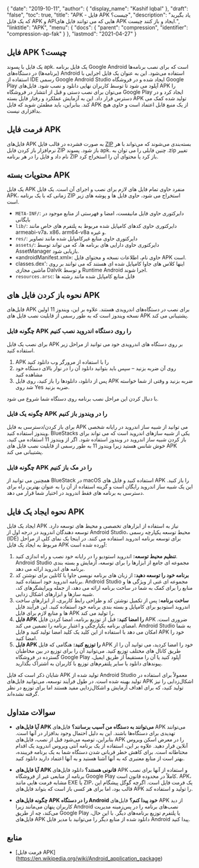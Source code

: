 {
  "date": "2019-10-11",
  "author": {
    "display_name": "Kashif Iqbal"
},
  "draft": "false",
  "toc": true,
  "title": "APK - فایل APK چیست؟",
  "description": "یاد بگیرید که یک فایل APK و APIهایی که می توانند فایل های APK ایجاد و باز کنند چیست.",
  "linktitle": "APK",
  "menu": {
    "docs": {
      "parent": "compression",
      "identifier": "compression-ap-fak"
}
},
  "lastmod": "2021-04-27"
}

## فایل APK چیست؟

یک فایل با پسوند apk. یک فایل برنامه Google Android است که برای نصب برنامه‌ها (برنامه‌ها) در دستگاه‌های Android استفاده می‌شود. این به عنوان یک فایل اجرایی با استفاده از IDE رسمی Google Android Studio ایجاد شده و در فروشگاه Google Play آپلود می شود تا توسط کاربران نهایی دانلود و نصب شود. فایل‌های APK را می‌توان برای نصب دستی و قبل از انتشار در فروشگاه Google Play ایجاد کرد و در دسترس قرار داد. این به آزمایش عملکرد و رفتار فایل بسته APK تولید شده کمک می کند. بنابراین، باید مطمئن شوید که فایل APK از یک منبع قابل اعتماد است و حاوی هیچ بدافزاری نیست.

## فرمت فایل APK

فایل‌های APK به صورت فشرده در قالب فایل [ZIP](/compression/zip/) بسته‌بندی می‌شوند که می‌تواند با هر نرم‌افزار باز کردن فایل ZIP باز شود. پسوند apk. چنین فایلی را می توان به .zip تغییر نام داد و فایل را در هر برنامه ZIP باز کرد یا محتوای آن را استخراج کرد.

## محتویات بسته APK

یک فایل APK منفرد حاوی تمام فایل های لازم برای نصب و اجرای آن است. یک فایل APK، زمانی که با یک برنامه ZIP استخراج می شود، حاوی فایل ها و پوشه های زیر است.

 * `META-INF/`: دایرکتوری حاوی فایل مانیفست، امضا و فهرستی از منابع موجود در بایگانی
 * `lib/`: دایرکتوری حاوی کدهای کامپایل شده مربوط به پلتفرم های خاص مانند armeabi-v7a، x86، arm64-v8a و غیره.
 * `res/`: دایرکتوری حاوی منابع غیرکامپایل شده مانند تصاویر
 * `assets/`: دایرکتوری حاوی دارایی های برنامه ها، که می تواند توسط AssetManager بازیابی شود.
 * «androidManifest.xml»: حاوی نام، اطلاعات نسخه و محتوای فایل APK است.
 * classes.dex': اینها کلاس های جاوا کامپایل شده ای هستند که می توانند بر روی ماشین مجازی Dalvik و توسط Runtime Android اجرا شوند.
 * `resources.arsc`: فایل منابع کامپایل شده مانند رشته ها

## نحوه باز کردن فایل های APK

فایل‌های APK برای نصب در دستگاه‌های اندرویدی هستند. علاوه بر این، ویندوز 11 اولین نسخه ویندوز است که به طور رسمی از قابلیت نصب فایل های APK پشتیبانی می کند.

### چگونه فایل APK را روی دستگاه اندروید نصب کنیم

برای نصب یک فایل APK بر روی دستگاه های اندرویدی خود می توانید از مراحل زیر استفاده کنید.

 1. APK را با استفاده از مرورگر وب دانلود کنید
 2. روی آن ضربه بزنید – سپس باید بتوانید دانلود آن را در نوار بالای دستگاه خود مشاهده کنید
 3. پس از دانلود، دانلودها را باز کنید، روی فایل APK ضربه بزنید و وقتی از شما خواسته شد روی Yes ضربه بزنید.

با دنبال کردن این مراحل نصب برنامه روی دستگاه شما شروع می شود.

### چگونه یک فایل APK را در ویندوز باز کنیم

برای باز کردن/دسترسی به فایل APK می توانید از شبیه ساز اندروید در رایانه شخصی ویندوز استفاده کنید. BlueStacks یکی از شبیه سازهای اندروید است که می تواند برای باز کردن شبیه ساز اندروید در ویندوز استفاده شود. اگر از ویندوز 11 استفاده می کنید، خوش شانس هستید زیرا ویندوز 11 به طور رسمی از قابلیت نصب فایل های APK پشتیبانی می کند.

### چگونه فایل APK را در مک باز کنیم

همچنین می توانید از BlueStack در macOS استفاده کنید و فایل های APK را باز کنید. این یک شبیه ساز اندروید رایگان است و گزینه استفاده از آن را به عنوان بهترین راه برای دسترسی به برنامه های فقط اندروید در اختیار شما قرار می دهد.

## نحوه ایجاد یک فایل APK

ایجاد یک فایل APK نیاز به استفاده از ابزارهای تخصصی و محیط های توسعه دارد. توسعه دهندگان اندروید در درجه اول از Android Studio، محیط توسعه یکپارچه رسمی (IDE) برای توسعه برنامه اندروید استفاده می کنند. در اینجا یک نمای کلی از مراحل مربوط به ایجاد یک فایل APK آورده شده است:

 1. **تنظیم محیط توسعه:** اندروید استودیو را در رایانه خود نصب و راه اندازی کنید. Android Studio مجموعه ای جامع از ابزارها را برای توسعه، آزمایش و بسته بندی برنامه های اندروید ارائه می دهد.
 1. **برنامه خود را توسعه دهید:** از زبان های برنامه نویسی جاوا یا کاتلین برای نوشتن کد برنامه اندروید خود استفاده کنید. Android Studio مجموعه ای غنی از ویژگی ها و منابع را برای کمک به شما در ساخت برنامه ارائه می دهد، از جمله ویرایشگرهای کد، شبیه سازها و ابزارهای اشکال زدایی.
 1. **ساخت برنامه:** پس از تکمیل نوشتن کد و طراحی رابط کاربری، از ابزارهای ساخت اندروید استودیو برای کامپایل و بسته بندی برنامه خود استفاده کنید. این فرآیند فایل ها و منابع لازم برای فایل APK را تولید می کند.
 1. **فایل APK را امضا کنید:** قبل از توزیع برنامه، امضا کردن فایل APK ضروری است. امضای برنامه یکپارچگی و اعتبار برنامه را تضمین می کند. Android Studio به شما امکان می دهد با استفاده از این کلید یک کلید امضا تولید کنید و فایل APK خود را امضا کنید.
 1. **فایل APK را توزیع کنید:** هنگامی که فایل APK خود را امضا کردید، می توانید آن را از طریق کانال های مختلف توزیع کنید. می‌توانید آن را برای توزیع در بین مخاطبان گسترده در فروشگاه Google Play آپلود کنید یا آن را مستقیماً از طریق ایمیل، پیوندهای دانلود یا سایر پلتفرم‌های توزیع با کاربران به اشتراک بگذارید.

شایان ذکر است که فایل APK تولید شده از Android Studio معمولاً برای استفاده در تولید بهینه شده است. در طول فرآیند توسعه، می‌توانید فایل‌های APK اشکال‌زدایی را نیز تولید کنید، که برای اهداف آزمایش و اشکال‌زدایی مفید هستند اما برای توزیع در نظر گرفته نشده‌اند.

## سوالات متداول

 * **آیا فایل‌های APK می‌توانند به دستگاه من آسیب برسانند؟** فایل‌های APK می‌توانند تهدیدی برای دستگاه‌ها باشند. این به دلیل احتمال وجود بدافزار در آنها است. بنابراین، توصیه می‌شود قبل از نصب، فایل‌های APK را در معرض اسکن ویروس آنلاین قرار دهید. علاوه بر این، استفاده از یک برنامه آنتی ویروس اندروید یک اقدام محتاطانه است. برای کاهش خطر قربانی شدن دستگاه شما به یک برنامه فریبنده، بهتر است از منابع معتبری که به آنها آشنا هستید و به آنها اعتماد دارید دانلود کنید.

 * **آیا فایل‌های APK قانونی هستند؟** دانلود فایل‌های APK و استفاده از آنها برای نصب برنامه از منابعی غیر از فروشگاه Google Play کاملاً در محدوده قانون است. APK، مشابه فرمت هایی مانند EXE یا ZIP، یک فرمت فایل است. اگرچه گوگل پیشگام این قالب بود، اما برای هر کسی باز است که بتواند فایل‌های APK را تولید و استفاده کند.

 * **چگونه فایل‌های APK را در دستگاه Android خود پیدا کنم؟** فایل‌های APK از دید کاربران پنهان می‌مانند زیرا Android نصب‌های برنامه را در پس‌زمینه مدیریت می‌کند، چه از طریق Google Play یا پلتفرم توزیع برنامه‌های دیگر. با این حال، فایل‌های APK دانلود شده از منابع دیگر را می‌توانید با مدیر فایل Android پیدا کنید.

## منابع

* [فرمت فایل APK] (https://en.wikipedia.org/wiki/Android_application_package)



